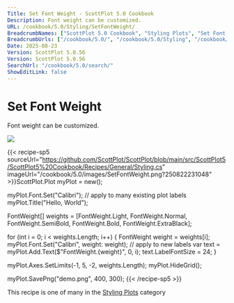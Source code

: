 ```yaml
---
Title: Set Font Weight - ScottPlot 5.0 Cookbook
Description: Font weight can be customized.
URL: /cookbook/5.0/Styling/SetFontWeight/
BreadcrumbNames: ["ScottPlot 5.0 Cookbook", "Styling Plots", "Set Font Weight"]
BreadcrumbUrls: ["/cookbook/5.0/", "/cookbook/5.0/Styling", "/cookbook/5.0/Styling/SetFontWeight"]
Date: 2025-08-23
Version: ScottPlot 5.0.56
Version: ScottPlot 5.0.56
SearchUrl: "/cookbook/5.0/search/"
ShowEditLink: false
---
```



<div class='d-flex align-items-center mt-5'>
<h1 class='me-2 text-dark my-0 border-0'>Set Font Weight</h1>
</div>

Font weight can be customized.

[![](/cookbook/5.0/images/SetFontWeight.png?250822231048)](/cookbook/5.0/images/SetFontWeight.png?250822231048)

{{< recipe-sp5 sourceUrl="https://github.com/ScottPlot/ScottPlot/blob/main/src/ScottPlot5/ScottPlot5%20Cookbook/Recipes/General/Styling.cs" imageUrl="/cookbook/5.0/images/SetFontWeight.png?250822231048" >}}ScottPlot.Plot myPlot = new();

myPlot.Font.Set("Calibri"); // apply to many existing plot labels
myPlot.Title("Hello, World");

FontWeight[] weights = [FontWeight.Light, FontWeight.Normal,
    FontWeight.SemiBold, FontWeight.Bold, FontWeight.ExtraBlack];

for (int i = 0; i &lt; weights.Length; i++)
{
    FontWeight weight = weights[i];
    myPlot.Font.Set("Calibri", weight: weight); // apply to new labels
    var text = myPlot.Add.Text($"FontWeight.{weight}", 0, i);
    text.LabelFontSize = 24;
}

myPlot.Axes.SetLimits(-1, 5, -2, weights.Length);
myPlot.HideGrid();

myPlot.SavePng("demo.png", 400, 300);
{{< /recipe-sp5 >}}

<div class='my-5 text-center'>This recipe is one of many in the <a href='/cookbook/5.0/Styling'>Styling Plots</a> category</div>


